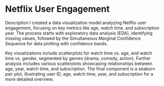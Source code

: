 # Netflix User Engagement
Description
  I created a data visualization model analyzing Netflix user engagement, focusing on key metrics like age, watch time, and subscription year. The process starts with exploratory data analysis (EDA), identifying missing values, followed by the Simultaneous Marginal Confidence Sequence for data plotting with confidence bands.

Key visualizations include scatterplots for watch time vs. age, and watch time vs. gender, segmented by genres (drama, comedy, action). Further analysis includes various scatterplots showcasing relationships between age, year, watch time, and subscription. The final component is a seaborn pair plot, illustrating user ID, age, watch time, year, and subscription for a more detailed overview.
